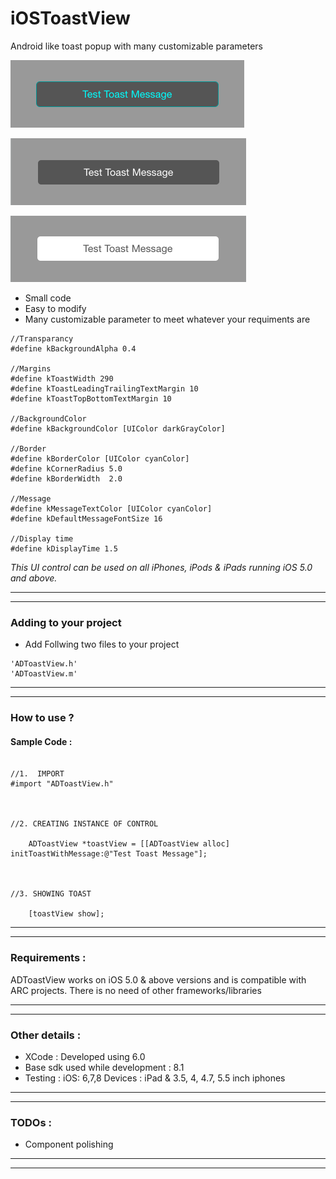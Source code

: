 # iOSToastView
Android like toast popup with many customizable parameters


![      ](/1.png "") 


![      ](/2.png "") 


![      ](/3.png "") 


* Small code 
* Easy to modify 
* Many customizable parameter to meet whatever your requiments are

```obj-c
//Transparancy
#define kBackgroundAlpha 0.4

//Margins
#define kToastWidth 290
#define kToastLeadingTrailingTextMargin 10
#define kToastTopBottomTextMargin 10

//BackgroundColor
#define kBackgroundColor [UIColor darkGrayColor]

//Border
#define kBorderColor [UIColor cyanColor]
#define kCornerRadius 5.0
#define kBorderWidth  2.0

//Message
#define kMessageTextColor [UIColor cyanColor]
#define kDefaultMessageFontSize 16

//Display time
#define kDisplayTime 1.5
```

<em>This UI control can be used on all iPhones, iPods & iPads running iOS 5.0 and above.</em>

---
---

### Adding to your project

* Add Follwing two files to your project

```
'ADToastView.h'
'ADToastView.m'
```

---
---


### How to use ?

#### Sample Code :

```obj-c

//1.  IMPORT
#import "ADToastView.h"



//2. CREATING INSTANCE OF CONTROL

    ADToastView *toastView = [[ADToastView alloc] initToastWithMessage:@"Test Toast Message"];



//3. SHOWING TOAST

    [toastView show];
```
---
---

### Requirements :

ADToastView works on iOS 5.0 & above versions and is compatible with ARC projects. There is no need of other frameworks/libraries

---
---

### Other details :

* XCode : Developed using 6.0
* Base sdk used while development : 8.1
* Testing : iOS: 6,7,8   Devices : iPad & 3.5, 4, 4.7, 5.5 inch iphones

---
---

### TODOs :

* Component polishing

---
---
